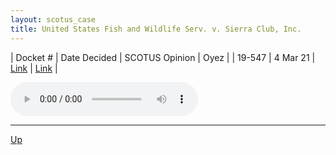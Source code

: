 ```yaml
---
layout: scotus_case
title: United States Fish and Wildlife Serv. v. Sierra Club, Inc.
---
```


| Docket # | Date Decided | SCOTUS Opinion | Oyez |
| 19-547 | 4 Mar 21 | [Link](https://www.supremecourt.gov/opinions/20pdf/592us2r18_7l48.pdf) | [Link](https://www.oyez.org/cases/2020/19-547) |

<audio controls>
   <source src='./resources/19-547.mp3' type='audio/mpeg'>
</audio>

<object data='./resources/19-547.pdf' type='application/pdf'></object>

---

[Up](./README.md)